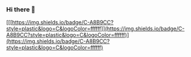 ### Hi there 👋

[[[https://img.shields.io/badge/C-A8B9CC?style=plastic&logo=C&logoColor=ffffff]](https://img.shields.io/badge/C-A8B9CC?style=plastic&logo=C&logoColor=ffffff)](https://img.shields.io/badge/C-A8B9CC?style=plastic&logo=C&logoColor=ffffff)
<!--
**Doyun05/Doyun05** is a ✨ _special_ ✨ repository because its `README.md` (this file) appears on your GitHub profile.

Here are some ideas to get you started:

- 🔭 I’m currently working on ...
- 🌱 I’m currently learning ...
- 👯 I’m looking to collaborate on ...
- 🤔 I’m looking for help with ...
- 💬 Ask me about ...
- 📫 How to reach me: ...
- 😄 Pronouns: ...
- ⚡ Fun fact: ...
-->
